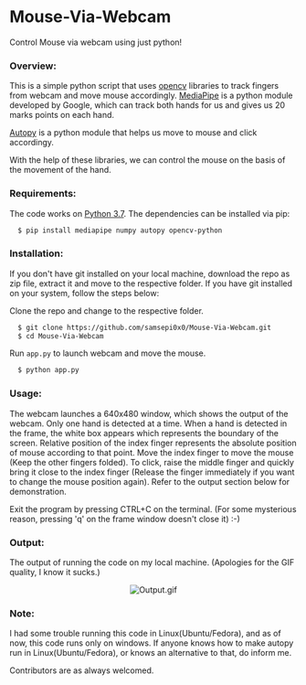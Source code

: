 # Mouse-Via-Webcam
Control Mouse via webcam using just python!

### Overview:
This is a simple python script that uses [opencv](opencv.org) libraries to track fingers from webcam and move mouse accordingly.
[MediaPipe](https://opensource.google/projects/mediapipe) is a python module developed by Google, which can track both hands for us and
gives us 20 marks points on each hand.

[Autopy](https://pypi.org/project/autopy/) is a python module that helps us move to mouse and click accordingy.

With the help of these libraries, we can control the mouse on the basis of the movement of the hand.

### Requirements:
The code works on [Python 3.7](). The dependencies can be installed via pip:
```bash
  $ pip install mediapipe numpy autopy opencv-python
```

### Installation:
If you don't have git installed on your local machine, download the repo as zip file, extract it and move to the respective folder.
If you have git installed on your system, follow the steps below:

  Clone the repo and change to the respective folder.
  ```bash
    $ git clone https://github.com/samsepi0x0/Mouse-Via-Webcam.git
    $ cd Mouse-Via-Webcam
  ```

Run  `app.py` to launch webcam and move the mouse.
  ```bash
    $ python app.py
  ```
  
### Usage:
The webcam launches a 640x480 window, which shows the output of the webcam. Only one hand is detected at a time.
When a hand is detected in the frame, the white box appears which represents the boundary of the screen. Relative position of the index finger 
represents the absolute position of mouse according to that point.
Move the index finger to move the mouse (Keep the other fingers folded).
To click, raise the middle finger and quickly bring it close to the index finger (Release the finger immediately if you want to change the mouse position again).
Refer to the output section below for demonstration.

Exit the program by pressing CTRL+C on the terminal. (For some mysterious reason, pressing 'q' on the frame window doesn't close it) :-)

### Output:
The output of running the code on my local machine.
(Apologies for the GIF quality, I know it sucks.)
<p align="center">
  <img src="output.gif" alt="Output.gif">
</p>

### Note:
I had some trouble running this code in Linux(Ubuntu/Fedora), and as of now, this code runs only on windows.
If anyone knows how to make autopy run in Linux(Ubuntu/Fedora), or knows an alternative to that, do inform me.

Contributors are as always welcomed.
